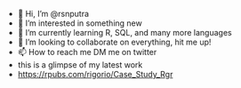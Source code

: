 - 👋 Hi, I’m @rsnputra
- 👀 I’m interested in something new
- 🌱 I’m currently learning R, SQL, and many more languages
- 💞️ I’m looking to collaborate on everything, hit me up!
- 📫 How to reach me DM me on twitter
-  this is a glimpse of my latest work
-  https://rpubs.com/rigorio/Case_Study_Rgr

<!---
rsnputra/rsnputra is a ✨ special ✨ repository because its `README.md` (this file) appears on your GitHub profile.
You can click the Preview link to take a look at your changes.
--->
